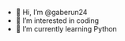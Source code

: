 - 👋 Hi, I’m @gaberun24
- 👀 I’m interested in coding
- 🌱 I’m currently learning Python



<!---
gaberun24/gaberun24 is a ✨ special ✨ repository because its `README.md` (this file) appears on your GitHub profile.
You can click the Preview link to take a look at your changes.
--->
